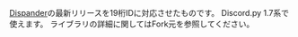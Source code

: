 [Dispander](https://github.com/DiscordBotPortalJP/dispander)の最新リリースを19桁IDに対応させたものです。
Discord.py 1.7系で使えます。
ライブラリの詳細に関してはFork元を参照してください。
